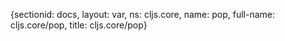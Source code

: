 {sectionid: docs, layout: var, ns: cljs.core, name: pop, full-name: cljs.core/pop,
  title: cljs.core/pop}
